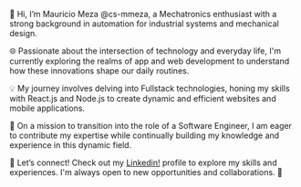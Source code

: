 👋 Hi, I’m Mauricio Meza @cs-mmeza, a Mechatronics enthusiast with a strong background in automation for industrial systems and mechanical design.

🌐 Passionate about the intersection of technology and everyday life, I'm currently exploring the realms of app and web development to understand how these innovations shape our daily routines.

💡 My journey involves delving into Fullstack technologies, honing my skills with React.js and Node.js to create dynamic and efficient websites and mobile applications.

🎯 On a mission to transition into the role of a Software Engineer, I am eager to contribute my expertise while continually building my knowledge and experience in this dynamic field.

🔗 Let’s connect! Check out my [Linkedin!](https://www.linkedin.com/in/mauricio-meza/?locale=en_US) profile to explore my skills and experiences. I'm always open to new opportunities and collaborations. 🚀


<!---
cs-mmeza/cs-mmeza is a ✨ special ✨ repository because its `README.md` (this file) appears on your GitHub profile.
You can click the Preview link to take a look at your changes.
--->
